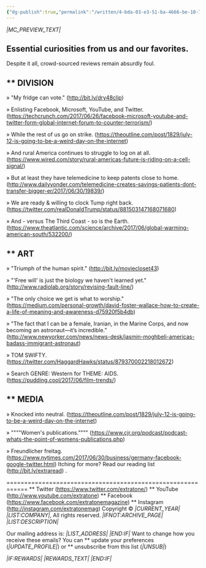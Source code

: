 ```yaml
---
{"dg-publish":true,"permalink":"/written/4-bda-03-e3-51-ba-4666-be-10-765-e0-bd-42280/","dgHomeLink":true,"dgPassFrontmatter":false}
---
```


*|MC_PREVIEW_TEXT|*

Essential curiosities from us and our favorites.
------------------------------------------------------------
Despite it all, crowd-sourced reviews remain absurdly foul.


** DIVISION
------------------------------------------------------------
» "My fridge can vote." (http://bit.ly/dry48clip)

» Enlisting Facebook, Microsoft, YouTube, and Twitter. (https://techcrunch.com/2017/06/26/facebook-microsoft-youtube-and-twitter-form-global-internet-forum-to-counter-terrorism/)

» While the rest of us go on strike. (https://theoutline.com/post/1829/july-12-is-going-to-be-a-weird-day-on-the-internet)

» And rural America continues to struggle to log on at all. (https://www.wired.com/story/rural-americas-future-is-riding-on-a-cell-signal/)

» But at least they have telemedicine to keep patents close to home. (http://www.dailyyonder.com/telemedicine-creates-savings-patients-dont-transfer-bigger-er/2017/06/30/19839/)

» We are ready & willing to clock Tump right back. (https://twitter.com/realDonaldTrump/status/881503147168071680)

» And - versus The Third Coast - so is the Earth. (https://www.theatlantic.com/science/archive/2017/06/global-warming-american-south/532200/)


** ART
------------------------------------------------------------
» "Triumph of the human spirit." (http://bit.ly/moviecloset43)

» "'Free will' is just the biology we haven't learned yet." (http://www.radiolab.org/story/revising-fault-line/)

» "The only choice we get is what to worship." (https://medium.com/personal-growth/david-foster-wallace-how-to-create-a-life-of-meaning-and-awareness-d75920f5b4db)

» "The fact that I can be a female, Iranian, in the Marine Corps, and now becoming an astronaut—it’s incredible.” (http://www.newyorker.com/news/news-desk/jasmin-moghbeli-americas-badass-immigrant-astronaut)

» TOM SWIFTY. (https://twitter.com/HaggardHawks/status/879370002218012672)

» Search GENRE: Western for THEME: AIDS. (https://pudding.cool/2017/06/film-trends/)


** MEDIA
------------------------------------------------------------
» Knocked into neutral. (https://theoutline.com/post/1829/july-12-is-going-to-be-a-weird-day-on-the-internet)

» """"Women's publications."""" (https://www.cjr.org/podcast/podcast-whats-the-point-of-womens-publications.php)

» Freundlicher freitag. (https://www.nytimes.com/2017/06/30/business/germany-facebook-google-twitter.html)
Itching for more?
Read our reading list (http://bit.ly/extraread) .

============================================================
** Twitter (https://www.twitter.com/extratone/)
** YouTube (http://www.youtube.com/extratone)
** Facebook (https://www.facebook.com/extratonemagazine)
** Instagram (http://instagram.com/extratonemag)
Copyright © *|CURRENT_YEAR|* *|LIST:COMPANY|*, All rights reserved.
*|IFNOT:ARCHIVE_PAGE|* *|LIST:DESCRIPTION|*

Our mailing address is:
*|LIST_ADDRESS|* *|END:IF|*
Want to change how you receive these emails?
You can ** update your preferences (*|UPDATE_PROFILE|*)
or ** unsubscribe from this list (*|UNSUB|*)

*|IF:REWARDS|* *|REWARDS_TEXT|* *|END:IF|*